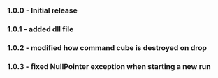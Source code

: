 ### 1.0.0 - Initial release

### 1.0.1 - added dll file

### 1.0.2 - modified how command cube is destroyed on drop

### 1.0.3 - fixed NullPointer exception when starting a new run